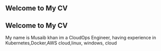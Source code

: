  
## Welcome to My CV


## Welcome to My CV
My name is Musaib khan
im a CloudOps Engineer, having experience in Kubernetes,Docker,AWS cloud,linux, windows, cloud
